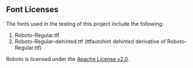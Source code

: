 ## Font Licenses

The fonts used in the testing of this project include the following:

1. Roboto-Regular.ttf
2. Roboto-Regular-dehinted.ttf (ttfautohint dehinted derivative of Roboto-Regular.ttf)

Roboto is licensed under the [Apache License v2.0](https://github.com/google/roboto/blob/master/LICENSE).
